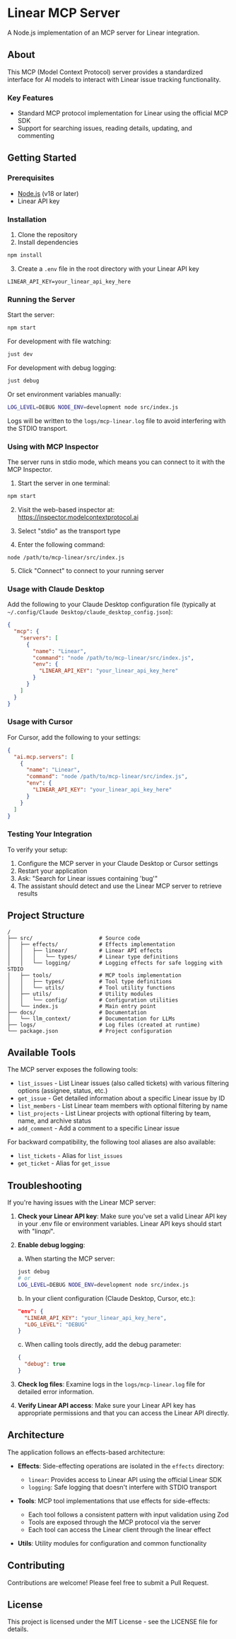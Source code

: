 # Linear MCP Server

A Node.js implementation of an MCP server for Linear integration.

## About

This MCP (Model Context Protocol) server provides a standardized interface for
AI models to interact with Linear issue tracking functionality.

### Key Features

- Standard MCP protocol implementation for Linear using the official MCP SDK
- Support for searching issues, reading details, updating, and commenting

## Getting Started

### Prerequisites

- [Node.js](https://nodejs.org/) (v18 or later)
- Linear API key

### Installation

1. Clone the repository
2. Install dependencies

```bash
npm install
```

3. Create a `.env` file in the root directory with your Linear API key

```
LINEAR_API_KEY=your_linear_api_key_here
```

### Running the Server

Start the server:

```bash
npm start
```

For development with file watching:

```bash
just dev
```

For development with debug logging:

```bash
just debug
```

Or set environment variables manually:

```bash
LOG_LEVEL=DEBUG NODE_ENV=development node src/index.js
```

Logs will be written to the `logs/mcp-linear.log` file to avoid interfering with the STDIO transport.

### Using with MCP Inspector

The server runs in stdio mode, which means you can connect to it with the MCP Inspector.

1. Start the server in one terminal:

```bash
npm start
```

2. Visit the web-based inspector at: https://inspector.modelcontextprotocol.ai

3. Select "stdio" as the transport type

4. Enter the following command:

```
node /path/to/mcp-linear/src/index.js
```

5. Click "Connect" to connect to your running server

### Usage with Claude Desktop

Add the following to your Claude Desktop configuration file (typically at
`~/.config/Claude Desktop/claude_desktop_config.json`):

```json
{
  "mcp": {
    "servers": [
      {
        "name": "Linear",
        "command": "node /path/to/mcp-linear/src/index.js",
        "env": {
          "LINEAR_API_KEY": "your_linear_api_key_here"
        }
      }
    ]
  }
}
```

### Usage with Cursor

For Cursor, add the following to your settings:

```json
{
  "ai.mcp.servers": [
    {
      "name": "Linear",
      "command": "node /path/to/mcp-linear/src/index.js",
      "env": {
        "LINEAR_API_KEY": "your_linear_api_key_here"
      }
    }
  ]
}
```

### Testing Your Integration

To verify your setup:

1. Configure the MCP server in your Claude Desktop or Cursor settings
2. Restart your application
3. Ask: "Search for Linear issues containing 'bug'"
4. The assistant should detect and use the Linear MCP server to retrieve results

## Project Structure

```
/
├── src/                     # Source code
│   ├── effects/             # Effects implementation
│   │   ├── linear/          # Linear API effects
│   │   │   └── types/       # Linear type definitions
│   │   └── logging/         # Logging effects for safe logging with STDIO
│   ├── tools/               # MCP tools implementation
│   │   ├── types/           # Tool type definitions
│   │   └── utils/           # Tool utility functions
│   ├── utils/               # Utility modules
│   │   └── config/          # Configuration utilities
│   └── index.js             # Main entry point
├── docs/                    # Documentation
│   └── llm_context/         # Documentation for LLMs
├── logs/                    # Log files (created at runtime)
└── package.json             # Project configuration
```

## Available Tools

The MCP server exposes the following tools:

- `list_issues` - List Linear issues (also called tickets) with various filtering options (assignee, status, etc.)
- `get_issue` - Get detailed information about a specific Linear issue by ID
- `list_members` - List Linear team members with optional filtering by name
- `list_projects` - List Linear projects with optional filtering by team, name, and archive status
- `add_comment` - Add a comment to a specific Linear issue

For backward compatibility, the following tool aliases are also available:
- `list_tickets` - Alias for `list_issues`
- `get_ticket` - Alias for `get_issue`

## Troubleshooting

If you're having issues with the Linear MCP server:

1. **Check your Linear API key**: Make sure you've set a valid Linear API key in your .env file or environment variables. Linear API keys should start with "lin*api*".

2. **Enable debug logging**:

   a. When starting the MCP server:

   ```bash
   just debug
   # or
   LOG_LEVEL=DEBUG NODE_ENV=development node src/index.js
   ```

   b. In your client configuration (Claude Desktop, Cursor, etc.):

   ```json
   "env": {
     "LINEAR_API_KEY": "your_linear_api_key_here",
     "LOG_LEVEL": "DEBUG"
   }
   ```

   c. When calling tools directly, add the debug parameter:

   ```json
   {
     "debug": true
   }
   ```

3. **Check log files**: Examine logs in the `logs/mcp-linear.log` file for detailed error information.

4. **Verify Linear API access**: Make sure your Linear API key has appropriate permissions and that you can access the Linear API directly.

## Architecture

The application follows an effects-based architecture:

- **Effects**: Side-effecting operations are isolated in the `effects` directory:

  - `linear`: Provides access to Linear API using the official Linear SDK
  - `logging`: Safe logging that doesn't interfere with STDIO transport

- **Tools**: MCP tool implementations that use effects for side-effects:
  - Each tool follows a consistent pattern with input validation using Zod
  - Tools are exposed through the MCP protocol via the server
  - Each tool can access the Linear client through the linear effect

- **Utils**: Utility modules for configuration and common functionality

## Contributing

Contributions are welcome! Please feel free to submit a Pull Request.

## License

This project is licensed under the MIT License - see the LICENSE file for
details.
